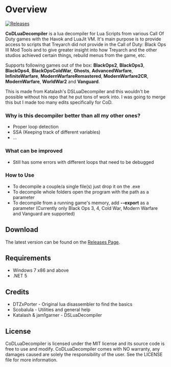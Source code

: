 # Overview
[![Releases](https://img.shields.io/github/downloads/JariKCoding/CoDLuaDecompiler/total.svg)](https://github.com/JariKCoding/CoDLuaDecompiler/)

**CoDLuaDecompiler** is a lua decompiler for Lua Scripts from various Call Of Duty games with the Havok and LuaJit VM. It's main purpose is to provide access to scripts that Treyarch did not provide in the Call of Duty: Black Ops III Mod Tools and to give greater insight into how Treyarch and the other studios achieved certain things, rebuild menus from the game, etc.

Supports following games out of the box: **BlackOps2**, **BlackOps3**, **BlackOps4**, **BlackOpsColdWar**, **Ghosts**, **AdvancedWarfare**, **InfiniteWarfare**, **ModernWarfareRemastered**, **ModernWarfare2CR**, **ModernWarfare**, **WorldWar2** and **Vanguard**.

This is made from Katalash's DSLuaDecompiler and this wouldn't be possible without his repo that he put tons of work into. I was going to merge this but I made too many edits specifically for CoD.

### Why is this decompiler better than all my other ones?

- Proper loop detection
- SSA (Keeping track of different variables)
- ...

### What can be improved

- Still has some errors with different loops that need to be debugged

### How to Use 

- To decompile a couple/a single file(s) just drop it on the .exe
- To decompile whole folders open the program with the path as a parameter
- To decompile from a running game's memory, add **--export** as a parameter (Currently only Black Ops 3, 4, Cold War, Modern Warfare and Vanguard are supported)

## Download

The latest version can be found on the [Releases Page](https://github.com/JariKCoding/CoDLuaDecompiler/releases).

## Requirements

* Windows 7 x86 and above
* .NET 5

## Credits

- DTZxPorter - Original lua disassembler to find the basics
- Scobalula - Utilities and general help
- Katalash & jam1garner - DSLuaDecompiler

## License 

CoDLuaDecompiler is licensed under the MIT license and its source code is free to use and modify. CoDLuaDecompiler comes with NO warranty, any damages caused are solely the responsibility of the user. See the LICENSE file for more information.